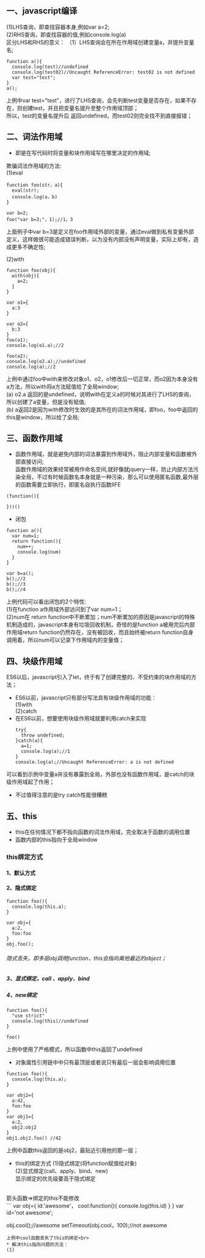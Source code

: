## 一、javascript编译
(1)LHS查询，即查找容器本身,例如var a=2;<br>
(2)RHS查询，即查找容器的值,例如console.log(a)<br>
区分LHS和RHS的意义：
（1）LHS查询会在所在作用域创建变量a，并提升变量名;
```
function a(){
  console.log(test)//undefined
  console.log(test02)//Uncaught ReferenceError: test02 is not defined
  var test="test";
}
a();
```
上例中var test="test"，进行了LHS查询，会先判断test变量是否存在，如果不存在，则创建test，并且把变量名提升至整个作用域顶部；<br>
所以，test的变量名提升后 返回undefined，而test02则完全找不到直接报错；


## 二、词法作用域
* 即是在写代码时将变量和块作用域写在哪里决定的作用域;

欺骗词法作用域的方法:<br>
(1)eval
```
function foo(str，a){
  eval(str);
  console.log(a，b)
}

var b=2;
foo("var b=3;"，1);//1，3
```
上面例子中var b=3是定义在foo作用域外部的变量，通过eval做到私有变量外部定义，这样做很可能造成错误判断，以为没有内部没有声明变量，实际上却有，造成更多不确定性;

(2)with
```
function foo(obj){
  with(obj){
    a=2;
  }
}

var o1={
  a:3
}

var o2={
  b:3
}
foo(o1);
console.log(o1.a);//2

foo(o2);
console.log(o2.a);//undefined
console.log(a);//2 
```
上例中通过foo中with来修改对象o1、o2，o1修改后一切正常，而o2因为本身没有a方法，所以with将a方法赋值给了全局window;<br>
(a) o2.a 返回的是undefined，说明with在定义a的时候对其进行了LHS的查询，所以创建了a变量，但是没有赋值;<br>
(b) a返回2是因为with修改时生效的是其所在的词法作用域，即foo，foo中返回的this是window，所以给了全局;<br>


## 三、函数作用域
* 函数作用域，就是避免内部的词法暴露到作用域外，阻止内部变量和函数被外部直接访问;<br>
函数作用域的效果经常被用作命名空间,就好像就jquery一样，防止内部方法污染全局，不过有时候函数名本身就是一种污染，那么可以使用匿名函数,最外层的函数需要立即执行，即匿名自执行函数IIFE<br>
```
(function(){

}))()
```
* 闭包
```
function a(){
  var num=1;
  return function(){
    num++; 
    console.log(num)
  }
}

var b=a();
b();//2
b();//3
b();//4
```
上例代码可以看出闭包的2个特性:<br>
(1)在function a作用域外部访问到了var num=1；<br>
(2)num在 return function中不断累加；num不断累加的原因是javascript的特殊机制造成的，javascript本身有垃圾回收机制，奇怪的是function a被用完后内部作用域return function仍然存在，没有被回收，而且始终被return function自身调用着，所以num可以记录下作用域内的变量值；


##  四、块级作用域
ES6以后，javascript引入了let，终于有了创建完整的、不受约束的块作用域的方法；
* ES6以前，javascript只有部分写法具有块级作用域的功能：<br>
(1)with<br>
(2)catch
* 在ES6以前，想要使用块级作用域就要利用catch来实现
  ```
  try{
    throw undefined;
  }catch(a){
    a=1;
    console.log(a);//1
  }
  console.log(a);//Uncaught ReferenceError: a is not defined
  ```
可以看到示例中变量a并没有暴露到全局，外部也没有函数作用域，是catch的块级作用域起了作用；
* 不过值得注意的是try catch性能很糟糕
 
## 五、this
* this在任何情况下都不指向函数的词法作用域，完全取决于函数的调用位置
* 函数内部的this指向于全局window

### this绑定方式
#### 1、默认方式
#### 2、隐式绑定
```
function foo(){
  console.log(this.a);
}

var obj={
  a:2,
  foo:foo
}
obj.foo();
```
###### 隐式丢失，即多层obj调用function，this会指向离他最近的object；
##### 3、显式绑定，call 、apply、bind
##### 4、new绑定
```
function foo(){
  "use strict"
  console.log(this)//undefined
}

foo()
```
上例中使用了严格模式，所以函数中this返回了undefined
<br>
* 对象属性引用链中中只有最顶层或者说只有最后一层会影响调用位置
```
function foo(){
  console.log(this.a);
}

var obj2={
  a:42,
  foo:foo
}
var obj1={
  a:2,
  obj2:obj2
}
obj1.obj2.foo() //42
```
上例中函数this返回的是obj2，最贴近引用他的那一层；

* this的绑定方式
(1)隐式绑定(将function赋值给对象)<br>
(2)显式绑定(call、apply、bind、new)<br>
显示绑定的优先级要高于隐式绑定<br>
<br>
箭头函数=>绑定的this不能修改<br>
```
var obj={
  id:'awesome'，
  cool:function(){
    console.log(this.id)
  }
}
var id='not awesome';

obj.cool();//awesome
setTimeout(obj.cool，100);//not awesome
```
上例中cool函数丢失了this的绑定<br>
* 解决this指向问题的方法：
(1)

